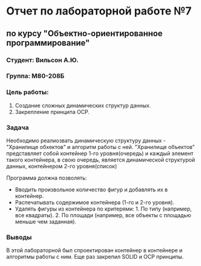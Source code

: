 # Отчет по лабораторной работе №7
## по курсу "Объектно-ориентированное программирование"

### Студент: Вильсон А.Ю.
### Группа: М80-208Б

### Цель работы:
1. Создание сложных динамических структур данных.
2. Закрепление принципа ОСР. 

### Задача

Необходимо реалиозвать динамическую структуру данных - "Хранилище обхектов" и алгоритм работы с ней. "Хранилище объектов" представляет собой контейнер 1-го уровня(очередь) и каждый элемент такого контейнера, в свою очередь, является динамической структурой данных, контейнером 2-го уровня(список) 

Программа должна позволять: 
* Вводить произвольное количество фигур и добавлять их в контейнер.
* Распечатывать содержимое контейнера (1-го и 2-го уровня).
* Удалять фигуры из контейнера по критерями:
        1. По типу (например, все квадраты).
        2. По площади (например, все объекты с площадью меньше чем заданная).

### Выводы

В этой лабораторной был спроектирован контейнер в контейнере и алгоритмы работы с ним. Еще раз закрепил SOLID и OCP принципы.
